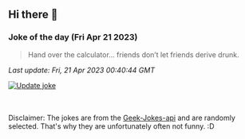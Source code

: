 ## Hi there 👋

### Joke of the day (Fri Apr 21 2023)
<!-- joke -->
>Hand over the calculator... friends don’t let friends derive drunk.
<!-- /joke -->

*Last update: Fri, 21 Apr 2023 00:40:44 GMT*

[![Update joke](https://github.com/nclskfm/nclskfm/actions/workflows/joke.yml/badge.svg)](https://github.com/nclskfm/nclskfm/actions/workflows/joke.yml)

<br><br>
Disclaimer: The jokes are from the [Geek-Jokes-api](https://github.com/sameerkumar18/geek-joke-api) and are randomly selected. That's why they are unfortunately often not funny. :D
